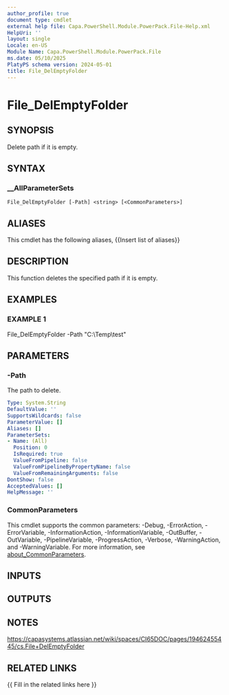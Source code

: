 ```yaml
---
author_profile: true
document type: cmdlet
external help file: Capa.PowerShell.Module.PowerPack.File-Help.xml
HelpUri: ''
layout: single
Locale: en-US
Module Name: Capa.PowerShell.Module.PowerPack.File
ms.date: 05/10/2025
PlatyPS schema version: 2024-05-01
title: File_DelEmptyFolder
---
```


# File_DelEmptyFolder

## SYNOPSIS

Delete path if it is empty.

## SYNTAX

### __AllParameterSets

```
File_DelEmptyFolder [-Path] <string> [<CommonParameters>]
```

## ALIASES

This cmdlet has the following aliases,
  {{Insert list of aliases}}

## DESCRIPTION

This function deletes the specified path if it is empty.

## EXAMPLES

### EXAMPLE 1

File_DelEmptyFolder -Path "C:\Temp\test"

## PARAMETERS

### -Path

The path to delete.

```yaml
Type: System.String
DefaultValue: ''
SupportsWildcards: false
ParameterValue: []
Aliases: []
ParameterSets:
- Name: (All)
  Position: 0
  IsRequired: true
  ValueFromPipeline: false
  ValueFromPipelineByPropertyName: false
  ValueFromRemainingArguments: false
DontShow: false
AcceptedValues: []
HelpMessage: ''
```

### CommonParameters

This cmdlet supports the common parameters: -Debug, -ErrorAction, -ErrorVariable,
-InformationAction, -InformationVariable, -OutBuffer, -OutVariable, -PipelineVariable,
-ProgressAction, -Verbose, -WarningAction, and -WarningVariable. For more information, see
[about_CommonParameters](https://go.microsoft.com/fwlink/?LinkID=113216).

## INPUTS

## OUTPUTS

## NOTES

https://capasystems.atlassian.net/wiki/spaces/CI65DOC/pages/19462455445/cs.File+DelEmptyFolder


## RELATED LINKS

{{ Fill in the related links here }}

